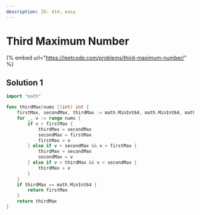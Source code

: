 ```yaml
---
description: ID: 414; easy
---
```

# Third Maximum Number

{% embed url="https://leetcode.com/problems/third-maximum-number/" %}

## Solution 1

```go
import "math"

func thirdMax(nums []int) int {
    firstMax, secondMax, thirdMax := math.MinInt64, math.MinInt64, math.MinInt64
    for _, v := range nums {
        if v > firstMax {
            thirdMax = secondMax
            secondMax = firstMax
            firstMax = v
        } else if v > secondMax && v < firstMax {
            thirdMax = secondMax
            secondMax = v
        } else if v > thirdMax && v < secondMax {
            thirdMax = v
        }
    }
    if thirdMax == math.MinInt64 {
        return firstMax
    }
    return thirdMax
}
```
